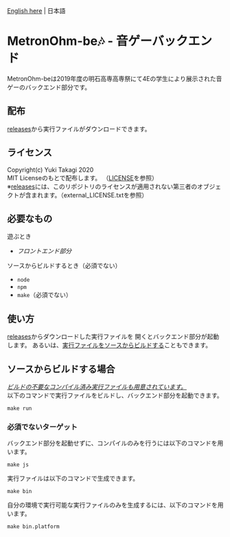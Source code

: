 [English here](README.md) | 日本語

# MetronOhm-be🎶 - 音ゲーバックエンド
MetronOhm-beは2019年度の明石高専高専祭にて4Eの学生により展示された音ゲーのバックエンド部分です。

## 配布
[releases](https://github.com/takagiy/MetronOhm-be/releases)から実行ファイルがダウンロードできます。

## ライセンス
Copyright(c) Yuki Takagi 2020   
MIT Licenseのもとで配布します。 （[LICENSE](./LICENSE)を参照）   
※[releases](https://github.com/takagiy/MetronOhm-be/releases)には、このリポジトリのライセンスが適用されない第三者のオブジェクトが含まれます。（external\_LICENSE.txtを参照）

## 必要なもの
遊ぶとき
* *フロントエンド部分*

ソースからビルドするとき（必須でない）
* `node`
* `npm`
* `make`（必須でない）

## 使い方
[releases](https://github.com/takagiy/MetronOhm-be/releases)からダウンロードした実行ファイルを
開くとバックエンド部分が起動します。
あるいは、[実行ファイルをソースからビルドする](#%E3%82%BD%E3%83%BC%E3%82%B9%E3%81%8B%E3%82%89%E3%83%93%E3%83%AB%E3%83%89%E3%81%99%E3%82%8B%E5%A0%B4%E5%90%88)こともできます。

## ソースからビルドする場合
*[ビルドの不要なコンパイル済み実行ファイルも用意されています。](https://github.com/takagiy/MetronOhm-be/releases)*   
以下のコマンドで実行ファイルをビルドし、バックエンド部分を起動できます。

```console
make run
```

### 必須でないターゲット
バックエンド部分を起動せずに、コンパイルのみを行うには以下のコマンドを用います。

```console
make js
```

実行ファイルは以下のコマンドで生成できます。

```console
make bin
```

自分の環境で実行可能な実行ファイルのみを生成するには、以下のコマンドを用います。

```console
make bin.platform
```
